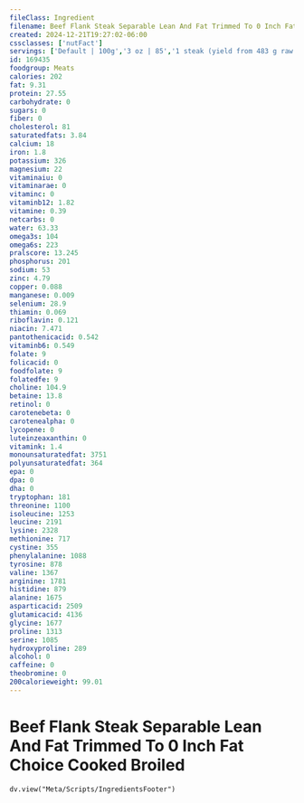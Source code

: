 ```yaml
---
fileClass: Ingredient
filename: Beef Flank Steak Separable Lean And Fat Trimmed To 0 Inch Fat Choice Cooked Broiled
created: 2024-12-21T19:27:02-06:00
cssclasses: ['nutFact']
servings: ['Default | 100g','3 oz | 85','1 steak (yield from 483 g raw meat) | 387']
id: 169435
foodgroup: Meats
calories: 202
fat: 9.31
protein: 27.55
carbohydrate: 0
sugars: 0
fiber: 0
cholesterol: 81
saturatedfats: 3.84
calcium: 18
iron: 1.8
potassium: 326
magnesium: 22
vitaminaiu: 0
vitaminarae: 0
vitaminc: 0
vitaminb12: 1.82
vitamine: 0.39
netcarbs: 0
water: 63.33
omega3s: 104
omega6s: 223
pralscore: 13.245
phosphorus: 201
sodium: 53
zinc: 4.79
copper: 0.088
manganese: 0.009
selenium: 28.9
thiamin: 0.069
riboflavin: 0.121
niacin: 7.471
pantothenicacid: 0.542
vitaminb6: 0.549
folate: 9
folicacid: 0
foodfolate: 9
folatedfe: 9
choline: 104.9
betaine: 13.8
retinol: 0
carotenebeta: 0
carotenealpha: 0
lycopene: 0
luteinzeaxanthin: 0
vitamink: 1.4
monounsaturatedfat: 3751
polyunsaturatedfat: 364
epa: 0
dpa: 0
dha: 0
tryptophan: 181
threonine: 1100
isoleucine: 1253
leucine: 2191
lysine: 2328
methionine: 717
cystine: 355
phenylalanine: 1088
tyrosine: 878
valine: 1367
arginine: 1781
histidine: 879
alanine: 1675
asparticacid: 2509
glutamicacid: 4136
glycine: 1677
proline: 1313
serine: 1085
hydroxyproline: 289
alcohol: 0
caffeine: 0
theobromine: 0
200calorieweight: 99.01
---
```


# Beef Flank Steak Separable Lean And Fat Trimmed To 0 Inch Fat Choice Cooked Broiled

```dataviewjs
dv.view("Meta/Scripts/IngredientsFooter")
```